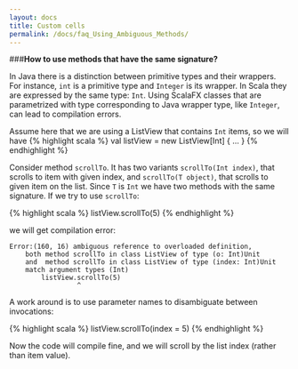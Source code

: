 ```yaml
---
layout: docs
title: Custom cells
permalink: /docs/faq_Using_Ambiguous_Methods/
---
```


###**How to use methods that have the same signature?**


In Java there is a distinction between primitive types and their wrappers. For instance, `int` is a primitive type and `Integer` is its wrapper. In Scala they are expressed by the same type: `Int`.  Using ScalaFX classes that are parametrized with type corresponding to Java wrapper type, like `Integer`, can lead to compilation errors.

Assume here that we are using a ListView that contains `Int` items, so we will have
{% highlight scala %}
val listView = new ListView[Int] { ... }
{% endhighlight %}

Consider method `scrollTo`. It has two variants `scrollTo(Int index)`, that scrolls to item with given index, and `scrollTo(T object)`, that scrolls to given item on the list. Since `T` is `Int` we have two methods with the same signature. If we try to use `scrollTo`:

{% highlight scala %}
listView.scrollTo(5)
{% endhighlight %}

we will get compilation error:
    
    Error:(160, 16) ambiguous reference to overloaded definition,
        both method scrollTo in class ListView of type (o: Int)Unit
        and  method scrollTo in class ListView of type (index: Int)Unit
        match argument types (Int)
            listView.scrollTo(5)
                     ^

A work around is to use parameter names to disambiguate between invocations:

{% highlight scala %}
listView.scrollTo(index = 5)
{% endhighlight %}

Now the code will compile fine, and we will scroll by the list index (rather than item value).
